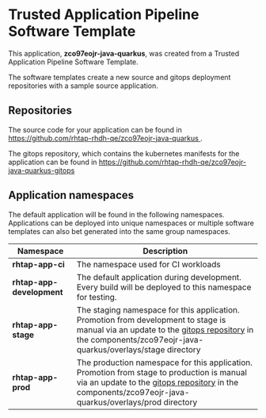 # Trusted Application Pipeline Software Template

This application, **zco97eojr-java-quarkus**, was created from a Trusted Application Pipeline Software Template.

The software templates create a new source and gitops deployment repositories with a sample source application. 

## Repositories

The source code for your application can be found in [https://github.com/rhtap-rhdh-qe/zco97eojr-java-quarkus ](https://github.com/rhtap-rhdh-qe/zco97eojr-java-quarkus ).
 
The gitops repository, which contains the kubernetes manifests for the application can be found in 
[https://github.com/rhtap-rhdh-qe/zco97eojr-java-quarkus-gitops ](https://github.com/rhtap-rhdh-qe/zco97eojr-java-quarkus-gitops ) 

## Application namespaces 

The default application will be found in the following namespaces. Applications can be deployed into unique namespaces or multiple software templates can also bet generated into the same group namespaces.  

|  Namespace   |  Description   |  
| -------- | -------- |
| **rhtap-app-ci** | The namespace used for CI workloads |
| **rhtap-app-development** | The default application during development. Every build will be deployed to this namespace for testing. |
| **rhtap-app-stage** | The staging namespace for this application. Promotion from development to stage is manual via an update to the [gitops repository](https://github.com/rhtap-rhdh-qe/zco97eojr-java-quarkus-gitops ) in the components/zco97eojr-java-quarkus/overlays/stage directory |
| **rhtap-app-prod** | The production namespace for this application. Promotion from stage to production is manual via an update to the [gitops repository](https://github.com/rhtap-rhdh-qe/zco97eojr-java-quarkus-gitops ) in the components/zco97eojr-java-quarkus/overlays/prod directory |